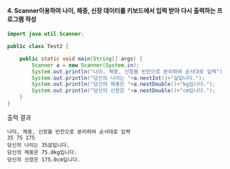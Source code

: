 #### 4. Scanner이용하여 나이, 체중, 신장 데이터를 키보드에서 입력 받아 다시 출력하는 프로그램 작성

```java
import java.util.Scanner;

public class Test2 {

	public static void main(String[] args) {
		Scanner a = new Scanner(System.in);
		System.out.println("나이, 체중, 신장을 빈칸으로 분리하여 순서대로 입력");
		System.out.println("당신의 나이는 "+a.nextInt()+"살입니다.");
		System.out.println("당신의 체중은 "+a.nextDouble()+"kg입니다.");
		System.out.println("당신의 신장은 "+a.nextDouble()+"cm입니다.");
	}
}
```
출력 결과
```
나이, 체중, 신장을 빈칸으로 분리하여 순서대로 입력
35 75 175
당신의 나이는 35살입니다.
당신의 체중은 75.0kg입니다.
당신의 신장은 175.0cm입니다.
```
